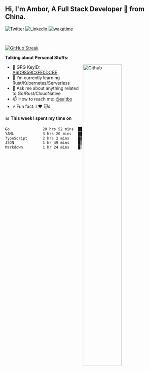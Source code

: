 ## Hi, I'm Ambor, A Full Stack Developer 🚀 from China.

[![Twitter](https://img.shields.io/badge/-saltbo-1ca0f1?style=flat&logo=twitter&logoColor=white)](https://twitter.com/rdsaltbo)
[![Linkedin](https://img.shields.io/badge/-saltbo-blue?style=flat&logo=Linkedin&logoColor=white)](https://www.linkedin.com/in/saltbo/)
[![wakatime](https://wakatime.com/badge/user/f82b1c77-faab-48cd-aef5-a12c0aff104b.svg)](https://wakatime.com/@f82b1c77-faab-48cd-aef5-a12c0aff104b)

&nbsp;  

[![GitHub Streak](http://github-readme-streak-stats.herokuapp.com?user=saltbo&hide_border=true&date_format=M%20j%5B%2C%20Y%5D)](https://git.io/streak-stats)

**Talking about Personal Stuffs:**
<!-- Any image aligned to the right. Beware the width  -->
<img width="50%" align="right" alt="Github" src="https://raw.githubusercontent.com/saltbo/saltbo/master/images/git-header.svg" />

- 🤘 GPG KeyID: [A6D9859C3FE0DCBE](https://saltbo.cn/pgp_keys.asc)
- 🌱 I’m currently learning Rust/Kubernetes/Serverless
- 💬 Ask me about anything related to Go/Rust/CloudNative
- 📫 How to reach me: [@saltbo](https://t.me/saltbo)
- ⚡ Fun fact: I :heart: :cat:s


📊 **This week I spent my time on**
<!--START_SECTION:waka-->

```txt
Go               20 hrs 52 mins  ███████████████▒░░░░░░░░░   61.66 %
YAML             3 hrs 20 mins   ██▒░░░░░░░░░░░░░░░░░░░░░░   09.86 %
TypeScript       2 hrs 2 mins    █▓░░░░░░░░░░░░░░░░░░░░░░░   06.02 %
JSON             1 hr 49 mins    █▒░░░░░░░░░░░░░░░░░░░░░░░   05.37 %
Markdown         1 hr 24 mins    █░░░░░░░░░░░░░░░░░░░░░░░░   04.14 %
```

<!--END_SECTION:waka-->
